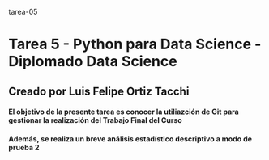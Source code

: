 tarea-05
# Tarea 5 - Python para Data Science - Diplomado Data Science
## Creado por Luis Felipe Ortiz Tacchi
#### El objetivo de la presente tarea es conocer la utiliazción de Git para gestionar la realización del Trabajo Final del Curso
#### Además, se realiza un breve análisis estadístico descriptivo a modo de prueba 2
